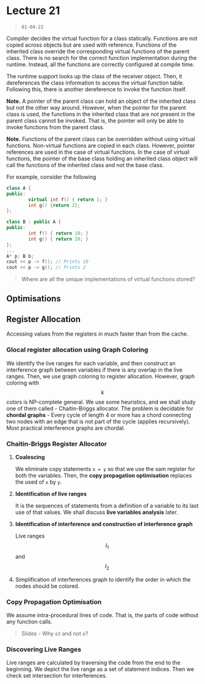 # Lecture 21

> `01-04-22`

Compiler decides the virtual function for a class statically. Functions are not copied across objects but are used with reference. Functions of the inherited class override the corresponding virtual functions of the parent class. There is no search for the correct function implementation during the runtime. Instead, all the functions are correctly configured at compile time. 

The runtime support looks up the class of the receiver object. Then, it dereferences the class information to access the virtual function table. Following this, there is another dereference to invoke the function itself. 

**Note.** A pointer of the parent class can hold an object of the inherited class but not the other way around. However, when the pointer for the parent class is used, the functions in the inherited class that are not present in the parent class cannot be invoked. That is, the pointer will only be able to invoke functions from the parent class. 

**Note.** Functions of the parent class can be overridden without using virtual functions. Non-virtual functions are copied in each class. However, pointer references are used in the case of virtual functions.  In the case of virtual functions, the pointer of the base class holding an inherited class object will call the functions of the inherited class and not the base class.

For example, consider the following

```c++
class A {
public:
        virtual int f() { return 1; }
        int g() {return 2};
};

class B : public A {
public:
        int f() { return 10; }
        int g() { return 20; }
};
...
A* p; B b;
cout << p -> f(); // Prints 10
cout << p -> g(); // Prints 2
```

> Where are all the unique implementations of virtual functions stored?

## Optimisations

## Register Allocation

Accessing values from the registers in much faster than from the cache. 

### Glocal register allocation using Graph Coloring

We identify the live ranges for each variable, and then construct an interference graph between variables if there is any overlap in the live ranges. Then, we use graph coloring to register allocation. However, graph coloring with $$k$$ colors is NP-complete general. We use some heuristics, and we shall study one of them called - Chaitin-Briggs allocator. The problem is decidable for **chordal graphs** - Every cycle of length 4 or more has a chord connecting two nodes with an edge that is not part of the cycle (applies recursively). Most practical interference graphs are chordal.

### Chaitin-Briggs Register Allocator

1. **Coalescing**

   We eliminate copy statements `x = y` so that we use the sam register for both the variables. Then, the **copy propagation optimisation** replaces the used of `x` by `y`.

2. **Identification of live ranges**

   It is the sequences of statements from a definition of a variable to its last use of that values. We shall discuss **live variables analysis** later.

3. **Identification of interference and construction of interference graph** 

   Live ranges $$I_1$$ and $$I_2$$

4. Simplification of interferences graph to identify the order in which the nodes should be colored.

### Copy Propagation Optimisation

We assume intra-procedural lines of code. That is, the parts of code without any function calls. 

> Slides - Why `e3` and not `e`?

### Discovering Live Ranges

Live ranges are calculated by traversing the code from the end to the beginning. We depict the live range as a set of statement indices. Then we check set intersection for interferences.

